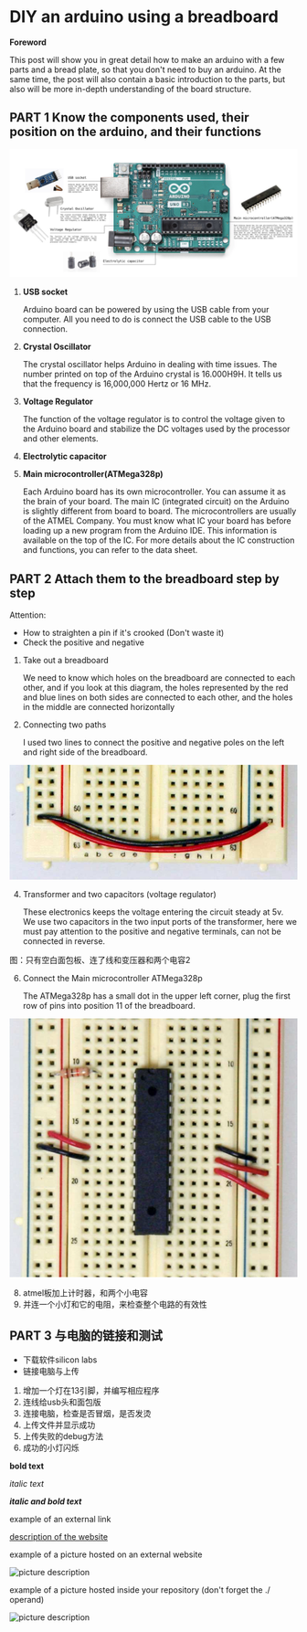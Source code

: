 # DIY an arduino using a breadboard

**Foreword**

This post will show you in great detail how to make an arduino with a few parts and a bread plate, so that you don't need to buy an arduino. At the same time, the post will also contain a basic introduction to the parts, but also will be more in-depth understanding of the board structure.

## PART 1 Know the components used, their position on the arduino, and their functions

![1.png](https://github.com/xinxinwang233/wang-Xinyi-s-assignments/blob/main/01-breadboard/images/1.png)

1. **USB socket**
   
   Arduino board can be powered by using the USB cable from your computer. All you need to do is connect the USB cable to the USB connection.
2. **Crystal Oscillator**
   
   The crystal oscillator helps Arduino in dealing with time issues. The number printed on top of the Arduino crystal is 16.000H9H. It tells us that the frequency is 16,000,000 Hertz or 16 MHz.
4. **Voltage Regulator**
   
   The function of the voltage regulator is to control the voltage given to the Arduino board and stabilize the DC voltages used by the processor and other elements.
6. **Electrolytic capacitor**
   
8. **Main microcontroller(ATMega328p)**
   
   Each Arduino board has its own microcontroller. You can assume it as the brain of your board. The main IC (integrated circuit) on the Arduino is slightly different from board to board. The microcontrollers are usually of the ATMEL Company. You must know what IC your board has before loading up a new program from the Arduino IDE. This information is available on the top of the IC. For more details about the IC construction and functions, you can refer to the data sheet.

## PART 2 Attach them to the breadboard step by step
  Attention:
* How to straighten a pin if it's crooked (Don't waste it)
* Check the positive and negative
  
1. Take out a breadboard

   We need to know which holes on the breadboard are connected to each other, and if you look at this diagram, the holes represented by the red and blue lines on both sides are connected to each other, and the holes in the middle are connected horizontally

3. Connecting two paths

   I used two lines to connect the positive and negative poles on the left and right side of the breadboard.

![arduinobb_03.jpg](https://github.com/xinxinwang233/wang-Xinyi-s-assignments/blob/main/01-breadboard/images/arduinobb_03.jpg)

4. Transformer and two capacitors (voltage regulator)
   
   These electronics keeps the voltage entering the circuit steady at 5v. We use two capacitors in the two input ports of the transformer, here we must pay attention to the positive and negative terminals, can not be connected in reverse.
   
图：只有空白面包板、连了线和变压器和两个电容2

6. Connect the Main microcontroller ATMega328p

   The ATMega328p has a small dot in the upper left corner, plug the first row of pins into position 11 of the breadboard.

![3.png](https://github.com/xinxinwang233/wang-Xinyi-s-assignments/blob/main/01-breadboard/images/3.png)


8. atmel板加上计时器，和两个小电容
9. 并连一个小灯和它的电阻，来检查整个电路的有效性

## PART 3 与电脑的链接和测试

* 下载软件silicon labs
* 链接电脑与上传
  
1. 增加一个灯在13引脚，并编写相应程序
2. 连线给usb头和面包版
3. 连接电脑，检查是否冒烟，是否发烫
4. 上传文件并显示成功
5. 上传失败的debug方法
6. 成功的小灯闪烁


**bold text**

*italic text*

***italic and bold text***

example of an external link

[description of the website](https://www.https://www.example.com/)

example of a picture hosted on an external website

![picture description](https://djmag.com/sites/default/files/storyimages/Clara_Rockmore.jpg)

example of a picture hosted inside your repository (don't forget the ./ operand)

![picture description](./images/example.jpg)
